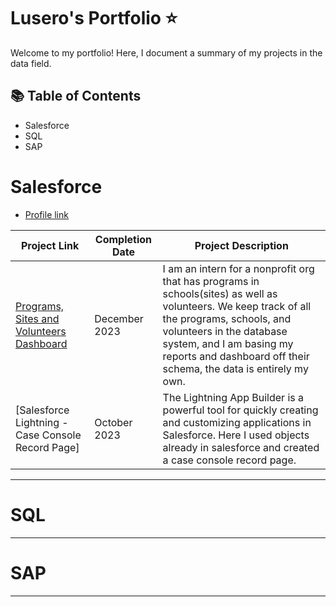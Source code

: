#  Lusero's Portfolio ⭐

Welcome to my portfolio! Here, I document a summary of my projects in the data field. 

## 📚 Table of Contents
- Salesforce
- SQL
- SAP

# Salesforce 
- [Profile link](https://www.salesforce.com/trailblazer/luseronajera3305)

| Project Link | Completion Date | Project Description | 
|---|---|---|
| [Programs, Sites and Volunteers Dashboard](https://github.com/LuseroNajera/Salesforce-Projects/blob/5e9fa58776fc732c5659031d0d1cb683114fa60f/Programs%2C%20Sites%20and%20Volunteers%20Dashboard.md) | December 2023 | I am an intern for a nonprofit org that has programs in schools(sites) as well as volunteers. We keep track of all the programs, schools, and volunteers in the database system, and I am basing my reports and dashboard off their schema, the data is entirely my own.|
| [Salesforce Lightning - Case Console Record Page] | October 2023 | The Lightning App Builder is a powerful tool for quickly creating and customizing applications in Salesforce. Here I used objects already in salesforce and created a case console record page.|

***

# SQL


***
# SAP

***

